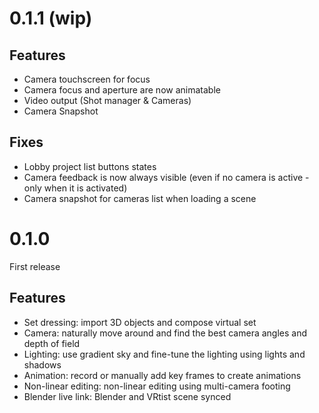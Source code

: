 # 0.1.1 (wip)

## Features

- Camera touchscreen for focus
- Camera focus and aperture are now animatable
- Video output (Shot manager & Cameras)
- Camera Snapshot

## Fixes

- Lobby project list buttons states
- Camera feedback is now always visible (even if no camera is active - only when it is activated)
- Camera snapshot for cameras list when loading a scene

# 0.1.0

First release

## Features

- Set dressing: import 3D objects and compose virtual set
- Camera: naturally move around and find the best camera angles and depth of field
- Lighting: use gradient sky and fine-tune the lighting using lights and shadows
- Animation: record or manually add key frames to create animations
- Non-linear editing: non-linear editing using multi-camera footing
- Blender live link: Blender and VRtist scene synced
